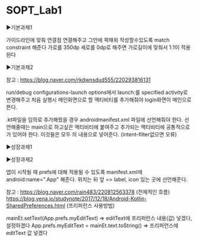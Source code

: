 # SOPT_Lab1

▶기본과제1

가이드라인에 맞춰 연결점 연결해주고 그안에 꽉채워 작성할수있도록 match constraint 해준다
가로를 350dp 세로를 0dp로 해주면 가로길이에 맞춰서 1:1이 적용된다


▶기본과제2

참고 : https://blog.naver.com/rkdwnsdud555/220293816131

run/debug configurations-launch options에서 launch:를 specified activity로 변경해주고 
처음 실행시 메인화면으로 할 액티비티를 추가해줘야 login화면이 메인으로 뜬다.

.kt파일을 임의로 추가해줬을 경우 androidmanifest.xml 파일에 선언해줘야 한다.
선언해줄때는 main으로 하고싶은 액티비티에 <action android:name="android.intent.action.MAIN" /> 붙여주고
추가되는 액티비티에 공통적으로 <category android:name="android.intent.category.LAUNCHER" />가 있어야 한다.
이것들은 모두 <intent-filter>의 내용으로 넣어준다. (intent-filter없으면 오류)


▶성장과제1


▶성장과제2

앱이 시작될 때 prefs에 대해 적용될 수 있도록 manifest.xml에 android:name=".App" 해준다.
위치는 <application> 뒤 <activity> 앞 => label, icon 있는 곳에 선언해준다.

참고 : https://blog.naver.com/rain483/220812563378 (전체적인 흐름)
https://blog.yena.io/studynote/2017/12/18/Android-Kotlin-SharedPreferences.html (프리퍼런스 사용방법)

mainEt.setText(App.prefs.myEditText) => editText에 프리퍼런스 내용(값) 넣겠다, 설정하겠다
App.prefs.myEditText = mainEt.text.toString() => 프리퍼런스에 editText 값 넣겠다
